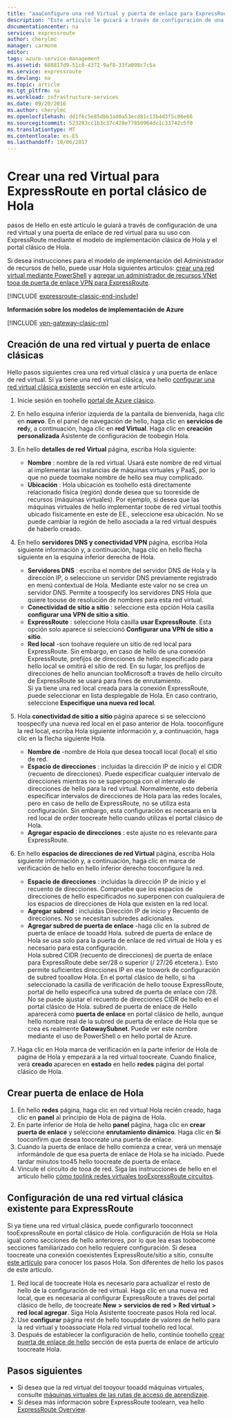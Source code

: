 ```yaml
---
title: "aaaConfigure una red Virtual y puerta de enlace para ExpressRoute en Hola portal clásico | Documentos de Microsoft"
description: "Este artículo le guiará a través de configuración de una red virtual para ExpressRoute con el modelo de implementación clásica de Hola y el portal clásico de Hola."
documentationcenter: na
services: expressroute
author: cherylmc
manager: carmonm
editor: 
tags: azure-service-management
ms.assetid: 688817d9-51c8-4372-9af8-33fa098c7c5a
ms.service: expressroute
ms.devlang: na
ms.topic: article
ms.tgt_pltfrm: na
ms.workload: infrastructure-services
ms.date: 09/20/2016
ms.author: cherylmc
ms.openlocfilehash: dd1f6c5e85dbb3ad0a53ecd81c13b4d3f5c06e66
ms.sourcegitcommit: 523283cc1b3c37c428e77850964dc1c33742c5f0
ms.translationtype: MT
ms.contentlocale: es-ES
ms.lasthandoff: 10/06/2017
---
```

# <a name="create-a-virtual-network-for-expressroute-in-hello-classic-portal"></a>Crear una red Virtual para ExpressRoute en portal clásico de Hola
pasos de Hello en este artículo le guiará a través de configuración de una red virtual y una puerta de enlace de red virtual para su uso con ExpressRoute mediante el modelo de implementación clásica de Hola y el portal clásico de Hola.

Si desea instrucciones para el modelo de implementación del Administrador de recursos de hello, puede usar Hola siguientes artículos: [crear una red virtual mediante PowerShell](../virtual-network/virtual-networks-create-vnet-arm-ps.md) y [agregar un administrador de recursos VNet tooa de puerta de enlace VPN para ExpressRoute](expressroute-howto-add-gateway-resource-manager.md).

[!INCLUDE [expressroute-classic-end-include](../../includes/expressroute-classic-end-include.md)]

**Información sobre los modelos de implementación de Azure**

[!INCLUDE [vpn-gateway-clasic-rm](../../includes/vpn-gateway-classic-rm-include.md)]

## <a name="create-a-classic-vnet-and-gateway"></a>Creación de una red virtual y puerta de enlace clásicas
Hello pasos siguientes crea una red virtual clásica y una puerta de enlace de red virtual. Si ya tiene una red virtual clásica, vea hello [configurar una red virtual clásica existente](#config) sección en este artículo.

1. Inicie sesión en toohello [portal de Azure clásico](http://manage.windowsazure.com).
2. En hello esquina inferior izquierda de la pantalla de bienvenida, haga clic en **nuevo**. En el panel de navegación de hello, haga clic en **servicios de red**y, a continuación, haga clic en **red Virtual**. Haga clic en **creación personalizada** Asistente de configuración de toobegin Hola.
3. En hello **detalles de red Virtual** página, escriba Hola siguiente:
   
   * **Nombre** : nombre de la red virtual. Usará este nombre de red virtual al implementar las instancias de máquinas virtuales y PaaS, por lo que no puede toomake nombre de hello sea muy complicado.
   * **Ubicación** : Hola ubicación es toohello está directamente relacionado física (región) donde desea que su tooreside de recursos (máquinas virtuales). Por ejemplo, si desea que las máquinas virtuales de hello implementar toobe de red virtual toothis ubicado físicamente en este de EE., seleccione esa ubicación. No se puede cambiar la región de hello asociada a la red virtual después de haberlo creado.
4. En hello **servidores DNS y conectividad VPN** página, escriba Hola siguiente información y, a continuación, haga clic en hello flecha siguiente en la esquina inferior derecha de Hola. 
   
   * **Servidores DNS** : escriba el nombre del servidor DNS de Hola y la dirección IP, o seleccione un servidor DNS previamente registrado en menú contextual de Hola. Mediante este valor no se crea un servidor DNS. Permite a toospecify los servidores DNS Hola que quiere toouse de resolución de nombres para esta red virtual.
   * **Conectividad de sitio a sitio** : seleccione esta opción Hola casilla **configurar una VPN de sitio a sitio**.
   * **ExpressRoute** : seleccione Hola casilla **usar ExpressRoute**. Esta opción solo aparece si seleccionó **Configurar una VPN de sitio a sitio**.
   * **Red local** -son toohave requiere un sitio de red local para ExpressRoute. Sin embargo, en caso de hello de una conexión ExpressRoute, prefijos de direcciones de hello especificado para hello local se omitirá el sitio de red. En su lugar, los prefijos de direcciones de hello anuncian tooMicrosoft a través de hello circuito de ExpressRoute se usará para fines de enrutamiento.<BR>Si ya tiene una red local creada para la conexión ExpressRoute, puede seleccionar en lista desplegable de Hola. En caso contrario, seleccione **Especifique una nueva red local**.
5. Hola **conectividad de sitio a sitio** página aparece si se seleccionó toospecify una nueva red local en el paso anterior de Hola. tooconfigure la red local, escriba Hola siguiente información y, a continuación, haga clic en la flecha siguiente Hola. 
   
   * **Nombre de** -nombre de Hola que desea toocall local (local) el sitio de red.
   * **Espacio de direcciones** : incluidas la dirección IP de inicio y el CIDR (recuento de direcciones). Puede especificar cualquier intervalo de direcciones mientras no se superponga con el intervalo de direcciones de hello para la red virtual. Normalmente, esto debería especificar intervalos de direcciones de Hola para las redes locales, pero en caso de hello de ExpressRoute, no se utiliza esta configuración. Sin embargo, esta configuración es necesaria en la red local de order toocreate hello cuando utilizas el portal clásico de Hola.
   * **Agregar espacio de direcciones** : este ajuste no es relevante para ExpressRoute.
6. En hello **espacios de direcciones de red Virtual** página, escriba Hola siguiente información y, a continuación, haga clic en marca de verificación de hello en hello inferior derecho tooconfigure la red. 
   
   * **Espacio de direcciones** : incluidas la dirección IP de inicio y el recuento de direcciones. Compruebe que los espacios de direcciones de hello especificados no superponen con cualquiera de los espacios de direcciones de Hola que existen en la red local.
   * **Agregar subred** : incluidas Dirección IP de inicio y Recuento de direcciones. No se necesitan subredes adicionales.
   * **Agregar subred de puerta de enlace** -haga clic en la subred de puerta de enlace de tooadd Hola. subred de puerta de enlace de Hola se usa solo para la puerta de enlace de red virtual de Hola y es necesario para esta configuración.<BR>Hola subred CIDR (recuento de direcciones) de puerta de enlace para ExpressRoute debe ser/28 o superior (/ 27/26 etcetera.). Esto permite suficientes direcciones IP en ese toowork de configuración de subred tooallow Hola. En el portal clásico de hello, si ha seleccionado la casilla de verificación de hello toouse ExpressRoute, portal de hello especifica una subred de puerta de enlace con /28.  No se puede ajustar el recuento de direcciones CIDR de hello en el portal clásico de Hola. subred de puerta de enlace de Hello aparecerá como **puerta de enlace** en portal clásico de hello, aunque hello nombre real de la subred de puerta de enlace de Hola que se crea es realmente **GatewaySubnet**. Puede ver este nombre mediante el uso de PowerShell o en hello portal de Azure.
7. Haga clic en Hola marca de verificación en la parte inferior de Hola de página de Hola y empezará a la red virtual toocreate. Cuando finalice, verá **creado** aparecen en **estado** en hello **redes** página del portal clásico de Hola.

## <a name="gw"></a>Crear puerta de enlace de Hola
1. En hello **redes** página, haga clic en red virtual Hola recién creado, haga clic en **panel** al principio de Hola de página de Hola.
2. En parte inferior de Hola de hello **panel** página, haga clic en **crear puerta de enlace** y seleccione **enrutamiento dinámico**. Haga clic en **Sí** tooconfirm que desea toocreate una puerta de enlace.
3. Cuando la puerta de enlace de hello comienza a crear, verá un mensaje informándole de que esa puerta de enlace de Hola se ha iniciado. Puede tardar minutos too45 hello toocreate de puerta de enlace.
4. Vincule el circuito de tooa de red. Siga las instrucciones de hello en el artículo hello [cómo toolink redes virtuales tooExpressRoute circuitos](expressroute-howto-linkvnet-classic.md).

## <a name="config"></a>Configuración de una red virtual clásica existente para ExpressRoute
Si ya tiene una red virtual clásica, puede configurarlo tooconnect tooExpressRoute en portal clásico de Hola. configuración de Hola se Hola igual como secciones de hello anteriores, por lo que lea esas toobecome secciones familiarizado con hello requiere configuración. Si desea toocreate una conexión coexistentes ExpressRoute/sitio a sitio, consulte [este artículo](expressroute-howto-coexist-classic.md) para conocer los pasos Hola. Son diferentes de hello los pasos de este artículo.

1. Red local de toocreate Hola es necesario para actualizar el resto de hello de la configuración de red virtual. Haga clic en una nueva red local, que es necesaria al configurar ExpressRoute a través del portal clásico de hello, de toocreate **New**  **>**  **servicios de red**  **>**  **Red virtual**  **>**  **red local agregar**. Siga Hola Asistente toocreate pasos Hola red local.
2. Use **configurar** página rest de hello tooupdate de valores de hello para la red virtual y tooassociate Hola red virtual toohello red local.
3. Después de establecer la configuración de hello, continúe toohello [crear puerta de enlace de hello](#gw) sección de esta puerta de enlace de artículo toocreate Hola.

## <a name="next-steps"></a>Pasos siguientes
* Si desea que la red virtual del tooyour tooadd máquinas virtuales, consulte [máquinas virtuales de las rutas de acceso de aprendizaje](https://azure.microsoft.com/documentation/learning-paths/virtual-machines/).
* Si desea más información sobre ExpressRoute toolearn, vea hello [ExpressRoute Overview](expressroute-introduction.md).

